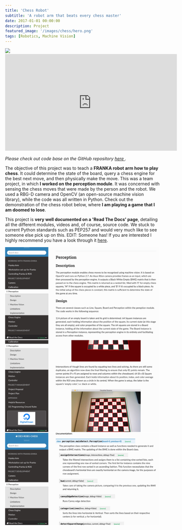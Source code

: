 ```yaml
---
title: 'Chess Robot'
subtitle: 'A robot arm that beats every chess master'
date: 2017-01-01 00:00:00
description: Project
featured_image: '/images/chess/hero.png'
tags: [Robotics, Machine Vision]
---
```


<img src=”/images/chess/hero.png style=”display:none” />

<iframe width="560" height="315" src="https://player.vimeo.com/video/291377091" frameborder="0" webkitallowfullscreen mozallowfullscreen allowfullscreen></iframe>

*Please check out code base on the GitHub repository <a href="https://github.com/nebbles/DE3-ROB1-CHESS">here </a>.*

The objective of this project was to teach a **FRANKA robot arm how to play chess**. It could determine the state of the board, query a chess engine for the best next move, and then physically make the move. This was a team project, in which **I worked on the perception module**. It was concerned with sensing the chess moves that were made by the person and the robot. We used a RBG-D camera and OpenCV (an open-source machine vision library), while the code was all written in Python. Check out the demonstration of the chess robot below, where **I am playing a game that I am doomed to lose**.

This project is **very well documented on a 'Read The Docs' page**, detailing all the different modules, videos and, of course, source code. We stuck to current Python standards such as PEP257 and would very much like to see someone else pick up on this. EDIT: Someone has! If you are interested I highly recommend you have a look through it <a href="http://de3-rob1-chess.readthedocs.io/en/latest/">here</a>.

<div class="gallery" data-columns="3">
	<img src="/images/chess/1.jpg" />
	<img src="/images/chess/2.jpg" />
	<img src="/images/chess/3.jpg" />
</div>

